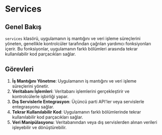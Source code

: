 # Services

## Genel Bakış

`services` klasörü, uygulamanın iş mantığını ve veri işleme süreçlerini yöneten, genellikle kontrolcüler tarafından çağrılan yardımcı fonksiyonları içerir. Bu fonksiyonlar, uygulamanın farklı bölümleri arasında tekrar kullanılabilir kod parçacıkları sağlar.

## Görevleri

1. **İş Mantığını Yönetme**: Uygulamanın iş mantığını ve veri işleme süreçlerini yönetir.
2. **Veritabanı İşlemleri**: Veritabanı işlemlerini gerçekleştirir ve kontrolcülerle işbirliği yapar.
3. **Dış Servislerle Entegrasyon**: Üçüncü parti API'ler veya servislerle entegrasyonu sağlar.
4. **Tekrar Kullanılabilir Kod**: Uygulamanın farklı bölümlerinde tekrar kullanılabilir kod parçacıkları sağlar.
5. **Veri Manipülasyonu**: Veritabanından veya dış servislerden alınan verileri işleyebilir ve dönüştürebilir.
